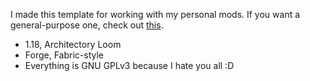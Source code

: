 I made this template for working with my personal mods. If you want a general-purpose one, check out [this](https://github.com/architectury/archloom-example-mod).

- 1.18, Architectory Loom
- Forge, Fabric-style
- Everything is GNU GPLv3 because I hate you all :D
